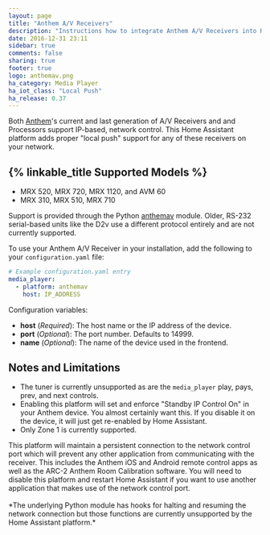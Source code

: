 ```yaml
---
layout: page
title: "Anthem A/V Receivers"
description: "Instructions how to integrate Anthem A/V Receivers into Home Assistant."
date: 2016-12-31 23:11
sidebar: true
comments: false
sharing: true
footer: true
logo: anthemav.png
ha_category: Media Player
ha_iot_class: "Local Push"
ha_release: 0.37
---
```


Both [Anthem]'s current and last generation of A/V Receivers and and Processors support IP-based, network control. This Home Assistant platform adds proper "local push" support for any of these receivers on your network.

## {% linkable_title Supported Models %}

* MRX 520, MRX 720, MRX 1120, and AVM 60
* MRX 310, MRX 510, MRX 710

Support is provided through the Python [anthemav] module. Older, RS-232 serial-based units like the D2v use a different protocol entirely and are not currently supported.

[Anthem]:	http://www.anthemav.com/
[anthemav]: https://github.com/nugget/python-anthemav


To use your Anthem A/V Receiver in your installation, add the following to your `configuration.yaml` file:

```yaml
# Example configuration.yaml entry
media_player:
  - platform: anthemav
    host: IP_ADDRESS
```

Configuration variables:

- **host** (*Required*): The host name or the IP address of the device.
- **port** (*Optional*): The port number. Defaults to 14999.
- **name** (*Optional*): The name of the device used in the frontend.

## Notes and Limitations

- The tuner is currently unsupported as are the `media_player` play, pays, prev, and next controls.
- Enabling this platform will set and enforce "Standby IP Control On" in your Anthem device.  You almost certainly want this.  If you disable it on the device, it will just get re-enabled by Home Assistant.
- Only Zone 1 is currently supported.

<p class='note warning'>
  This platform will maintain a persistent connection to the network control port which will prevent any other application from communicating with the receiver. This includes the Anthem iOS and Android remote control apps as well as the ARC-2 Anthem Room Calibration software. You will need to disable this platform and restart Home Assistant if you want to use another
  application that makes use of the network control port.
  <br /><br />
  *The underlying Python module has hooks for halting and resuming the network connection but those functions are currently unsupported by the Home Assistant platform.*
</p>
